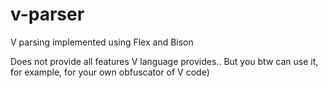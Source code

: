 # v-parser
V parsing implemented using Flex and Bison  
  
Does not provide all features V language provides..
But you btw can use it, for example, for your own obfuscator of V code)
